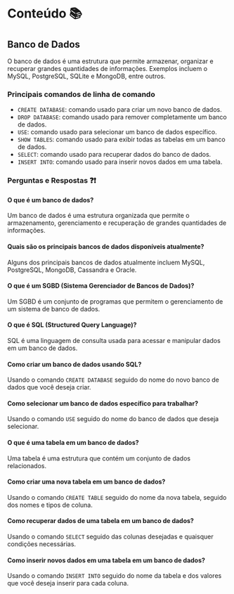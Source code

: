 # Conteúdo 📚
## Banco de Dados

O banco de dados é uma estrutura que permite armazenar, organizar e recuperar grandes quantidades de informações. Exemplos incluem o MySQL, PostgreSQL, SQLite e MongoDB, entre outros.

### Principais comandos de linha de comando

- `CREATE DATABASE`: comando usado para criar um novo banco de dados.
- `DROP DATABASE`: comando usado para remover completamente um banco de dados.
- `USE`: comando usado para selecionar um banco de dados específico.
- `SHOW TABLES`: comando usado para exibir todas as tabelas em um banco de dados.
- `SELECT`: comando usado para recuperar dados do banco de dados.
- `INSERT INTO`: comando usado para inserir novos dados em uma tabela.

### Perguntas e Respostas ❓❗

#### O que é um banco de dados?

Um banco de dados é uma estrutura organizada que permite o armazenamento, gerenciamento e recuperação de grandes quantidades de informações.

#### Quais são os principais bancos de dados disponíveis atualmente?

Alguns dos principais bancos de dados atualmente incluem MySQL, PostgreSQL, MongoDB, Cassandra e Oracle.

#### O que é um SGBD (Sistema Gerenciador de Bancos de Dados)?

Um SGBD é um conjunto de programas que permitem o gerenciamento de um sistema de banco de dados.

#### O que é SQL (Structured Query Language)?

SQL é uma linguagem de consulta usada para acessar e manipular dados em um banco de dados.

#### Como criar um banco de dados usando SQL?

Usando o comando `CREATE DATABASE` seguido do nome do novo banco de dados que você deseja criar.

#### Como selecionar um banco de dados específico para trabalhar?

Usando o comando `USE` seguido do nome do banco de dados que deseja selecionar.

#### O que é uma tabela em um banco de dados?

Uma tabela é uma estrutura que contém um conjunto de dados relacionados.

#### Como criar uma nova tabela em um banco de dados?

Usando o comando `CREATE TABLE` seguido do nome da nova tabela, seguido dos nomes e tipos de coluna.

#### Como recuperar dados de uma tabela em um banco de dados?

Usando o comando `SELECT` seguido das colunas desejadas e quaisquer condições necessárias.

#### Como inserir novos dados em uma tabela em um banco de dados?

Usando o comando `INSERT INTO` seguido do nome da tabela e dos valores que você deseja inserir para cada coluna.
